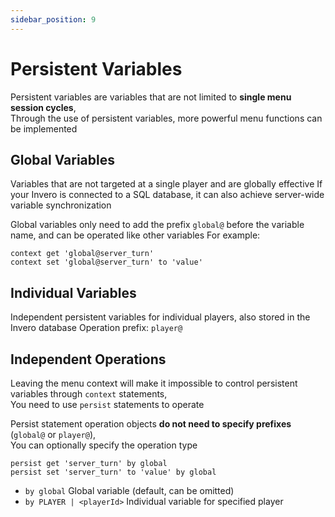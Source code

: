 ```yaml
---
sidebar_position: 9
---
```


# Persistent Variables

Persistent variables are variables that are not limited to **single menu session cycles**,  
Through the use of persistent variables, more powerful menu functions can be implemented

## Global Variables

Variables that are not targeted at a single player and are globally effective
If your Invero is connected to a SQL database, it can also achieve server-wide variable synchronization

Global variables only need to add the prefix `global@` before the variable name, and can be operated like other variables
For example:

```
context get 'global@server_turn'
context set 'global@server_turn' to 'value'
```

## Individual Variables

Independent persistent variables for individual players, also stored in the Invero database
Operation prefix: `player@`

## Independent Operations

Leaving the menu context will make it impossible to control persistent variables through `context` statements,  
You need to use `persist` statements to operate

Persist statement operation objects **do not need to specify prefixes** (`global@` or `player@`),  
You can optionally specify the operation type

```
persist get 'server_turn' by global
persist set 'server_turn' to 'value' by global
```

- `by global` Global variable (default, can be omitted)
- `by PLAYER | <playerId>` Individual variable for specified player